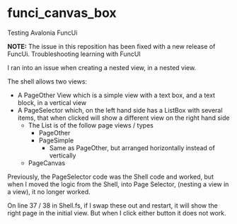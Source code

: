 # funci_canvas_box
Testing Avalonia FuncUi

**NOTE:** The issue in this reposition has been fixed with a new release of FuncUi.
Troubleshooting learning with FuncUI

I ran into an issue when creating a nested view, in a nested view. 

The shell allows two views:
- A PageOther View which is a simple view with a text box, and a text block, in a vertical view
- A PageSelector which, on the left hand side has a ListBox with several items, that when clicked will show a different view on the right hand side
  - The List is of the follow page views / types
    - PageOther
    - PageSimple
      - Same as PageOther, but arranged horizontally instead of vertically
  - PageCanvas

Previously, the PageSelector code was the Shell code and worked, but when I moved the logic from the Shell, into Page Selector, (nesting a view in a view), it no longer worked.

On line 37 / 38 in Shell.fs, if I swap these out and restart, it will show the right page in the initial view. But when I click either button it does not work.


